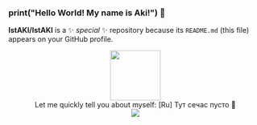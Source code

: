 ### print("Hello World! My name is Aki!") 👋

**IstAKI/IstAKI** is a ✨ _special_ ✨ repository because its `README.md` (this file) appears on your GitHub profile.
<div id="header" align="center">
  <img src="https://media.giphy.com/media/M9gbBd9nbDrOTu1Mqx/giphy.gif" width="100"/>
</div>
<div align="center">
Let me quickly tell you about myself: [Ru]
  Тут сечас пусто 🎁
  
<!--<div align="left">
<div id="header" align="center">
  <img src="https://media.discordapp.net/attachments/891716468813733889/891725498273652777/download_2.gif" width="100"/>
</div>
 🎁 Я не быстро печатаю, примерно 170 зн.\мин.
 🎃 Люблю смотреть аниме, читать ранобе и мангу.
 🌱 Не люблю часто убиратся, пусть и обожаю порядок.
 👯 Медленно учусь, думаю это связанно с ленью.
 🤔 Рост 170(169)см, вес 50 кг, 15(18) годиков.
 ⚡ Забавный факт: 
 ⚡ Факт сверху был нериально забавным.
 </div>
 <div align="left">
 <div id="header" align="center">
  <img src="https:https://media.discordapp.net/attachments/891716468813733889/891721140878327809/download_1.gif" width="100"/>
</div>
    Теперь к плюсам `я же говорил что до этого были минусы?`
 </div>
 <div align="Right">
 🎁 Исправляю минусы которые вижу в себе.
 🎃 Я не писимист и не фанат самокритики.
 🌱 Плюсов больше я не придумал.
 ⚡ Факт сверху всё ещё нериально завабный.-->
 </div>
 <div id="header" align="center">
  <img src="https://cdn.discordapp.com/attachments/863452860359639042/1017113599132577853/21.png" >
</div>
  
<!--
Гифки
<div id="header" align="left">
  <img src="https://media.giphy.com/media/kg6TGqv2aSd4ZTSUL2/giphy.gif" width="100"/>
</div>
https://media.giphy.com/media/l1J9LMNeWISnddECA/giphy.gif
https://media.giphy.com/media/xT9IgzoKnwFNmISR8I/giphy.gif
https://media.giphy.com/media/gi84IkFRzwube/giphy.gif
-->

